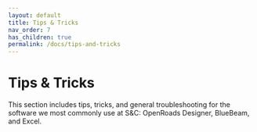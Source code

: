 ```yaml
---
layout: default
title: Tips & Tricks
nav_order: 7
has_children: true
permalink: /docs/tips-and-tricks
---
```


# Tips & Tricks
This section includes tips, tricks, and general troubleshooting for the software we most commonly use at S&C: OpenRoads Designer, BlueBeam, and Excel.  